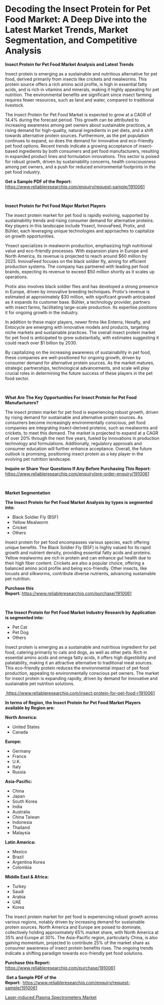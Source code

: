 <p><h1>Decoding the Insect Protein for Pet Food Market: A Deep Dive into the Latest Market Trends, Market Segmentation, and Competitive Analysis</h1></p><p><strong>Insect Protein for Pet Food Market Analysis and Latest Trends</strong></p>
<p><p>Insect protein is emerging as a sustainable and nutritious alternative for pet food, derived primarily from insects like crickets and mealworms. This protein source offers a rich amino acid profile, is high in essential fatty acids, and is rich in vitamins and minerals, making it highly appealing for pet nutrition. The environmental benefits are significant since insect farming requires fewer resources, such as land and water, compared to traditional livestock.</p><p>The Insect Protein for Pet Food Market is expected to grow at a CAGR of 14.4% during the forecast period. This growth can be attributed to increasing awareness among pet owners about sustainable practices, a rising demand for high-quality, natural ingredients in pet diets, and a shift towards alternative protein sources. Furthermore, as the pet population continues to expand, so does the demand for innovative and eco-friendly pet food options. Recent trends indicate a growing acceptance of insect-based ingredients by both consumers and pet food manufacturers, resulting in expanded product lines and formulation innovations. This sector is poised for robust growth, driven by sustainability concerns, health consciousness among pet owners, and a push for reduced environmental footprints in the pet food industry.</p></p>
<p><strong>Get a Sample PDF of the Report:&nbsp;</strong> <a href="https://www.reliableresearchiq.com/enquiry/request-sample/1910061?utm_campaign=2752&utm_medium=2&utm_source=Github&utm_content=ia&utm_term=28022025&utm_id=insect-protein-for-pet-food">https://www.reliableresearchiq.com/enquiry/request-sample/1910061</a></p>
<p>&nbsp;</p>
<p><strong>Insect Protein for Pet Food Major Market Players</strong></p>
<p><p>The insect protein market for pet food is rapidly evolving, supported by sustainability trends and rising consumer demand for alternative proteins. Key players in this landscape include Ynsect, InnovaFeed, Protix, and Bühler, each leveraging unique technologies and approaches to capitalize on growth opportunities.</p><p>Ynsect specializes in mealworm production, emphasizing high nutritional value and eco-friendly processes. With expansion plans in Europe and North America, its revenue is projected to reach around $60 million by 2025. InnovaFeed focuses on the black soldier fly, aiming for efficient production systems. The company has partnered with leading pet food brands, expecting its revenue to exceed $50 million shortly as it scales up operations.</p><p>Protix also involves black soldier flies and has developed a strong presence in Europe, driven by innovative breeding techniques. Protix's revenue is estimated at approximately $30 million, with significant growth anticipated as it expands its customer base. Bühler, a technology provider, partners with insect farms, facilitating large-scale production. Its expertise positions it for ongoing growth in the industry.</p><p>In addition to these major players, newer firms like Enterra, Hexafly, and Entocycle are emerging with innovative models and products, targeting niche markets and sustainable practices. The overall insect protein market for pet food is anticipated to grow substantially, with estimates suggesting it could reach over $1 billion by 2030.</p><p>By capitalizing on the increasing awareness of sustainability in pet food, these companies are well-positioned for ongoing growth, driven by consumer demand for alternative protein sources. As the market matures, strategic partnerships, technological advancements, and scale will play crucial roles in determining the future success of these players in the pet food sector.</p></p>
<p>&nbsp;</p>
<p><strong>What Are The Key Opportunities For Insect Protein for Pet Food Manufacturers?</strong></p>
<p><p>The insect protein market for pet food is experiencing robust growth, driven by rising demand for sustainable and alternative protein sources. As consumers become increasingly environmentally conscious, pet food companies are integrating insect-derived proteins, such as mealworms and crickets, to meet this demand. The market is projected to expand at a CAGR of over 20% through the next five years, fueled by innovations in production technology and formulations. Additionally, regulatory approvals and consumer education will further enhance acceptance. Overall, the future outlook is promising, positioning insect protein as a key player in the evolving pet nutrition landscape.</p></p>
<p><strong>Inquire or Share Your Questions If Any Before Purchasing This Report:</strong> <a href="https://www.reliableresearchiq.com/enquiry/pre-order-enquiry/1910061?utm_campaign=2752&utm_medium=2&utm_source=Github&utm_content=ia&utm_term=28022025&utm_id=insect-protein-for-pet-food">https://www.reliableresearchiq.com/enquiry/pre-order-enquiry/1910061</a></p>
<p>&nbsp;</p>
<p><strong>Market Segmentation</strong></p>
<p><strong>The Insect Protein for Pet Food Market Analysis by types is segmented into:</strong></p>
<p><ul><li>Black Soldier Fly (BSF)</li><li>Yellow Mealworm</li><li>Cricket</li><li>Others</li></ul></p>
<p><p>Insect protein for pet food encompasses various species, each offering unique benefits. The Black Soldier Fly (BSF) is highly valued for its rapid growth and nutrient density, providing essential fatty acids and proteins. Yellow mealworms are rich in protein and can enhance gut health due to their high fiber content. Crickets are also a popular choice, offering a balanced amino acid profile and being eco-friendly. Other insects, like locusts and silkworms, contribute diverse nutrients, advancing sustainable pet nutrition.</p></p>
<p><strong>Purchase this Report:&nbsp;</strong><a href="https://www.reliableresearchiq.com/purchase/1910061?utm_campaign=2752&utm_medium=2&utm_source=Github&utm_content=ia&utm_term=28022025&utm_id=insect-protein-for-pet-food">https://www.reliableresearchiq.com/purchase/1910061</a></p>
<p>&nbsp;</p>
<p><strong>The Insect Protein for Pet Food Market Industry Research by Application is segmented into:</strong></p>
<p><ul><li>Pet Cat</li><li>Pet Dog</li><li>Others</li></ul></p>
<p><p>Insect protein is emerging as a sustainable and nutritious ingredient for pet food, catering primarily to cats and dogs, as well as other pets. Rich in essential amino acids and omega fatty acids, it offers high digestibility and palatability, making it an attractive alternative to traditional meat sources. This eco-friendly protein reduces the environmental impact of pet food production, appealing to environmentally conscious pet owners. The market for insect protein is expanding rapidly, driven by demand for innovative and sustainable pet nutrition solutions.</p></p>
<p><a href="https://www.reliableresearchiq.com/insect-protein-for-pet-food-r1910061?utm_campaign=2752&utm_medium=2&utm_source=Github&utm_content=ia&utm_term=28022025&utm_id=insect-protein-for-pet-food">&nbsp;https://www.reliableresearchiq.com/insect-protein-for-pet-food-r1910061</a></p>
<p><strong>In terms of Region, the Insect Protein for Pet Food Market Players available by Region are:</strong></p>
<p>
    <p> <strong> North America: </strong>
        <ul>
            <li>United States</li>
            <li>Canada</li>
        </ul>
        </p> 
    <p> <strong> Europe: </strong>
        <ul>
            <li>Germany</li>
            <li>France</li>
            <li>U.K.</li>
            <li>Italy</li>
            <li>Russia</li>
        </ul>
        </p> 
    <p> <strong> Asia-Pacific: </strong>
        <ul>
            <li>China</li>
            <li>Japan</li>
            <li>South Korea</li>
            <li>India</li>
            <li>Australia</li>
            <li>China Taiwan</li>
            <li>Indonesia</li>
            <li>Thailand</li>
            <li>Malaysia</li>
        </ul>
        </p> 
    <p> <strong> Latin America: </strong>
        <ul>
            <li>Mexico</li>
            <li>Brazil</li>
            <li>Argentina Korea</li>
            <li>Colombia</li>
        </ul>
        </p> 
    <p> <strong> Middle East & Africa: </strong>
        <ul>
            <li>Turkey</li>
            <li>Saudi</li>
            <li>Arabia</li>
            <li>UAE</li>
            <li>Korea</li>
        </ul>
    </p>
    </p>
<p><p>The insect protein market for pet food is experiencing robust growth across various regions, notably driven by increasing demand for sustainable protein sources. North America and Europe are poised to dominate, collectively holding approximately 65% market share, with North America at 35% and Europe at 30%. The Asia-Pacific region, particularly China, is also gaining momentum, projected to contribute 25% of the market share as consumer awareness of insect protein benefits rises. The ongoing trends indicate a shifting paradigm towards eco-friendly pet food solutions.</p></p>
<p><strong>Purchase this Report: </strong><a href="https://www.reliableresearchiq.com/purchase/1910061?utm_campaign=2752&utm_medium=2&utm_source=Github&utm_content=ia&utm_term=28022025&utm_id=insect-protein-for-pet-food">https://www.reliableresearchiq.com/purchase/1910061</a></p>
<p>&nbsp;<strong>Get a Sample PDF of the Report:&nbsp;&nbsp;</strong><a href="https://www.reliableresearchiq.com/enquiry/request-sample/1910061?utm_campaign=2752&utm_medium=2&utm_source=Github&utm_content=ia&utm_term=28022025&utm_id=insect-protein-for-pet-food">https://www.reliableresearchiq.com/enquiry/request-sample/1910061</a></p>
<p><strong></strong></p>
<p><p><a href="https://github.com/abexjeliti/Market-Research-Report-List-1/blob/main/laser-induced-plasma-spectrometers-market.md?utm_campaign=2752&utm_medium=2&utm_source=Github&utm_content=ia&utm_term=28022025&utm_id=insect-protein-for-pet-food">Laser-induced Plasma Spectrometers Market</a></p></p>
